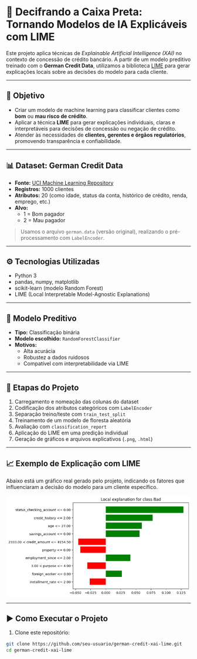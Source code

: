 # 🧠 Decifrando a Caixa Preta: Tornando Modelos de IA Explicáveis com LIME

Este projeto aplica técnicas de *Explainable Artificial Intelligence (XAI)* no contexto de concessão de crédito bancário. A partir de um modelo preditivo treinado com o **German Credit Data**, utilizamos a biblioteca [LIME](https://github.com/marcotcr/lime) para gerar explicações locais sobre as decisões do modelo para cada cliente.

---

## 🎯 Objetivo

- Criar um modelo de machine learning para classificar clientes como **bom** ou **mau risco de crédito**.
- Aplicar a técnica **LIME** para gerar explicações individuais, claras e interpretáveis para decisões de concessão ou negação de crédito.
- Atender às necessidades de **clientes, gerentes e órgãos regulatórios**, promovendo transparência e confiabilidade.

---

## 📊 Dataset: German Credit Data

- **Fonte:** [UCI Machine Learning Repository](https://archive.ics.uci.edu/ml/datasets/statlog+(german+credit+data))
- **Registros:** 1000 clientes
- **Atributos:** 20 (como idade, status da conta, histórico de crédito, renda, emprego, etc.)
- **Alvo:**  
  - 1 = Bom pagador  
  - 2 = Mau pagador

> Usamos o arquivo `german.data` (versão original), realizando o pré-processamento com `LabelEncoder`.

---

## ⚙️ Tecnologias Utilizadas

- Python 3
- pandas, numpy, matplotlib
- scikit-learn (modelo Random Forest)
- LIME (Local Interpretable Model-Agnostic Explanations)

---

## 🧠 Modelo Preditivo

- **Tipo:** Classificação binária
- **Modelo escolhido:** `RandomForestClassifier`
- **Motivos:**
  - Alta acurácia
  - Robustez a dados ruidosos
  - Compatível com interpretabilidade via LIME

---

## 🔎 Etapas do Projeto

1. Carregamento e nomeação das colunas do dataset
2. Codificação dos atributos categóricos com `LabelEncoder`
3. Separação treino/teste com `train_test_split`
4. Treinamento de um modelo de floresta aleatória
5. Avaliação com `classification_report`
6. Aplicação do LIME em uma predição individual
7. Geração de gráficos e arquivos explicativos (`.png`, `.html`)

---

## 📈 Exemplo de Explicação com LIME

Abaixo está um gráfico real gerado pelo projeto, indicando os fatores que influenciaram a decisão do modelo para um cliente específico.

![lime](images/lime_explanation.png)

---

## ▶️ Como Executar o Projeto

1. Clone este repositório:
```bash
git clone https://github.com/seu-usuario/german-credit-xai-lime.git
cd german-credit-xai-lime


